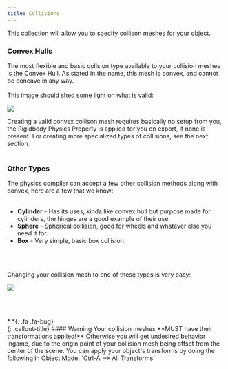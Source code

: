 ```yaml
---
title: Collisions
---
```


This collection will allow you to specify collison meshes for your object.

### Convex Hulls

The most flexible and basic collsion type available to your collision meshes is the Convex Hull. As stated in the name, this mesh is convex, and cannot be concave in any way. 
<br><br/>
This image should shed some light on what is valid:

![](/modding-reference/assets/images/reference/seut/collisionmesh1.png)

Creating a valid convex collison mesh requires basically no setup from you, the Rigidbody Physics Property is applied for you on export, if none is present. For creating more specialized types of collisions, see the next section.
<br><br/>

### Other Types

The physics compiler can accept a few other collision methods along with convex, here are a few that we know:
<br><br/>

* **Cylinder** - Has its uses, kinda like convex hull but purpose made for cylinders, the hinges are a good example of their use.
* **Sphere** - Spherical collision, good for wheels and whatever else you need it for.
* **Box** - Very simple, basic box collision.

<br><br/>

Changing your collision mesh to one of these types is very easy:

![](/modding-reference/assets/images/reference/seut/collisionmesh2.png)



<br><br/>

<div class="callout-block callout-warning"><div class="icon-holder">*&nbsp;*{: .fa .fa-bug}
</div><div class="content">
{: .callout-title}
#### Warning
Your collision meshes **MUST have their transformations applied!** Otherwise you will get undesired behavior ingame, due to the origin point of your collision mesh being offset from the center of the scene. You can apply your object's transforms by doing the following in Object Mode: `Ctrl-A --> All Transforms`
</div></div>
